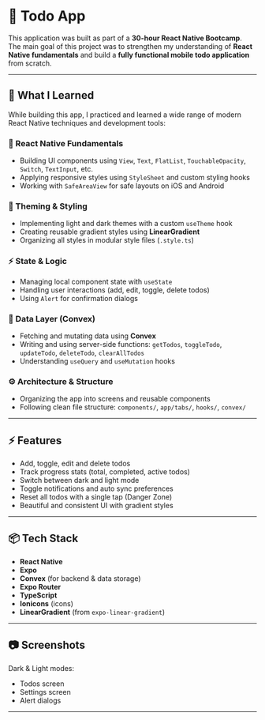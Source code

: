 # 📝 Todo App

This application was built as part of a **30-hour React Native Bootcamp**.  
The main goal of this project was to strengthen my understanding of **React Native fundamentals** and build a **fully functional mobile todo application** from scratch.

---

## 🚀 What I Learned

While building this app, I practiced and learned a wide range of modern React Native techniques and development tools:

### 📱 React Native Fundamentals

- Building UI components using `View`, `Text`, `FlatList`, `TouchableOpacity`, `Switch`, `TextInput`, etc.
- Applying responsive styles using `StyleSheet` and custom styling hooks
- Working with `SafeAreaView` for safe layouts on iOS and Android

### 🎨 Theming & Styling

- Implementing light and dark themes with a custom `useTheme` hook
- Creating reusable gradient styles using **LinearGradient**
- Organizing all styles in modular style files (`.style.ts`)

### ⚡ State & Logic

- Managing local component state with `useState`
- Handling user interactions (add, edit, toggle, delete todos)
- Using `Alert` for confirmation dialogs

### 🧠 Data Layer (Convex)

- Fetching and mutating data using **Convex**
- Writing and using server-side functions: `getTodos`, `toggleTodo`, `updateTodo`, `deleteTodo`, `clearAllTodos`
- Understanding `useQuery` and `useMutation` hooks

### ⚙️ Architecture & Structure

- Organizing the app into screens and reusable components
- Following clean file structure: `components/`, `app/tabs/`, `hooks/`, `convex/`

---

## ⚡ Features

- Add, toggle, edit and delete todos
- Track progress stats (total, completed, active todos)
- Switch between dark and light mode
- Toggle notifications and auto sync preferences
- Reset all todos with a single tap (Danger Zone)
- Beautiful and consistent UI with gradient styles

---

## 📦 Tech Stack

- **React Native**
- **Expo**
- **Convex** (for backend & data storage)
- **Expo Router**
- **TypeScript**
- **Ionicons** (icons)
- **LinearGradient** (from `expo-linear-gradient`)

---

## 📷 Screenshots

Dark & Light modes:

- Todos screen
- Settings screen
- Alert dialogs

---
